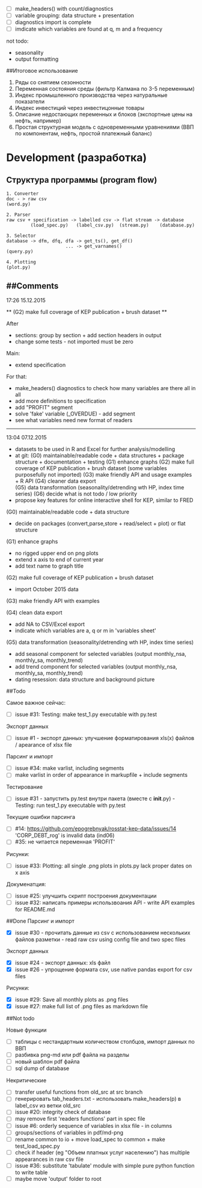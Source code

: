 - [ ] make_headers() with count/diagnostics
- [ ] variable grouping: data structure +  presentation
- [ ] diagnostics import is complete
- [ ] imdicate which variables are found at q, m and a frequency

not todo:
- seasonality
- output formatting

##Итоговое использование
1. Ряды со снятием сезонности
2. Переменная состояния среды (фильтр Калмана по 3-5 переменным)
3. Индекс промышленного производства через натуральные показатели
4. Индекс инвестиций через инвестицонные товары 
5. Описание недостающих переменных и блоков (экспортные цены на нефть, например)
6. Простая структурная модель с одновременными уравнениями (ВВП по компонентам, нефть, простой платежный баланс)
 
# Development (разработка)
## Структура программы (program flow)
```
1. Converter
doc - > raw csv
(word.py)

2. Parser
raw csv + specification -> labelled csv -> flat stream -> database
         (load_spec.py)   (label_csv.py)  (stream.py)    (database.py)

3. Selector
database -> dfm, dfq, dfa -> get_ts(), get_df()
                      ... -> get_varnames()   
(query.py)

4. Plotting
(plot.py)
```

##Comments
---------
17:26 15.12.2015

** \(G2\) make full coverage of KEP publication + brush dataset **

After
- sections: group by section + add section headers in output
- change some tests - not imported must be zero

Main:
- extend specification 

For that:
- make_headers() diagnostics to check how many variables are there all in all
- add more definitions to specification
- add "PROFIT" segment
- solve 'fake' variable (_OVERDUE) - add segment
- see what variables need new format of readers
  
---------
13:04 07.12.2015

- datasets to be used in R and Excel for further analysis/modelling
- at git:
  (G0) maintainable/readable code + data structures + package structure + documentation + testing
  (G1) enhance graphs 
  (G2) make full coverage of KEP publication + brush dataset (some variables purposefully not imported)
  (G3) make friendly API and usage examples + R API 
  (G4) cleaner data export  
  (G5) data transformation (seasonality/detrending wth HP, index time series)
  (G6) decide  what is not todo / low priority
- propose key features for online interactive shell for KEP, similar to FRED

(G0) maintainable/readable code + data structure
- decide on packages (convert,parse,store + read/select + plot) or flat structure 

(G1) enhance graphs 
- no rigged upper end on png plots
- extend x axis to end of current year 
- add text name to graph title

(G2) make full coverage of KEP publication + brush dataset
- import October 2015 data

(G3) make friendly API with examples

(G4) clean data export  
- add NA to CSV/Excel export
- indicate which variables are a, q or m in 'variables sheet'

(G5) data transformation (seasonality/detrending wth HP, index time series)
- add seasonal component for selected variables (output monthly_nsa, monthly_sa, monthly_trend)
- add trend component for selected variables (output monthly_nsa, monthly_sa, monthly_trend)
- dating resession: data structure and background picture

##Todo

Самое важное сейчас:
- [ ] issue #31: Testing: make test_1.py executable with py.test

Экспорт данных
- [ ] issue  #1 - экспорт данных: улучшение форматирования xls(x) файлов / apearance of xlsx file

Парсинг и импорт 
- [ ] issue #34: make varlist, including segments
- [ ] make varlist in order of appearance in markupfile + include segments

Тестирование
- [ ] issue #31 - запустить py.test внутри пакета (вместе c __init__.py) - Testing: run test_1.py executable with py.test 

Текущие ошибки парсинга 
- [ ] #14: https://github.com/epogrebnyak/rosstat-kep-data/issues/14 'CORP_DEBT_rog' is invalid data (ind06)
- [ ] #35: не читается переменная 'PROFIT'

Рисунки:
- [ ] issue #33: Plotting: all single .png plots in plots.py lack proper dates on x axis

Докуменатция:
- [ ] issue #25: улучшить скрипт построения документации
- [ ] issue #32: написать примеры использвоания API - write API examples for README.md

##Done
Парсинг и импорт 
- [x] issue #30 - прочитать данные из csv c иcпользованием нескольких файлов разметки - read raw csv using config file and two spec files 

Экспорт данных
- [x] issue #24 - экспорт данных: xls файл
- [x] issue #26 - упрощение формата csv, use native pandas export for csv files

Рисунки:
- [x] issue #29: Save all monthly plots as .png files 
- [x] issue #27: make full list of .png files as markdown file 

##Not todo

Новые функции
- [ ] таблицы с нестандартным количеством столбцов, импорт данных по ВВП
- [ ] разбивка png-md или pdf файла на разделы
- [ ] новый шаблон pdf файла
- [ ] sql dump of database

Некритические
- [ ] transfer useful functions from old_src at src branch
- [ ] генерировать tab_headers.txt - использовать make_headers(p) в label_csv из ветки old_src
- [ ] issue #20: integrity check of database
- [ ] may remove first 'readers functions' part in spec file
- [ ] issue #6: orderly sequence of variables in xlsx file - in columns
- [ ] groups/sections of variables in pdf/md-png
- [ ] rename common to io + move load_spec to common + make test_load_spec.py
- [ ] check if header (eg "Объем платных услуг населению") has multiple appearances in raw csv file 
- [ ] issue #36: substitute 'tabulate' module with simple pure python function to write table
- [ ] maybe move 'output' folder to root  
